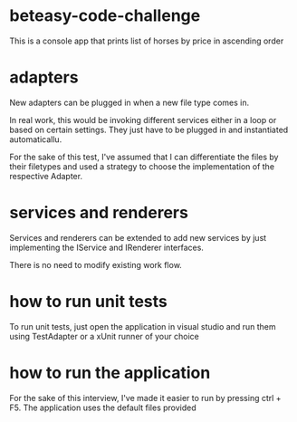 # beteasy-code-challenge

This is a console app that prints list of horses by price in ascending order

# adapters

New adapters can be plugged in when a new file type comes in. 

In real work, this would be invoking different services either in a loop or based on certain settings. They just have to be plugged in and instantiated automaticallu.

For the sake of this test, I've assumed that I can differentiate the files by their filetypes and used a strategy to choose the implementation of the respective Adapter.

# services and renderers

Services and renderers can be extended to add new services by just implementing the IService and IRenderer interfaces. 

There is no need to modify existing work flow.

# how to run unit tests

To run unit tests, just open the application in visual studio and run them using TestAdapter or a xUnit runner of your choice

# how to run the application

For the sake of this interview, I've made it easier to run by pressing ctrl + F5. The application uses the default files provided